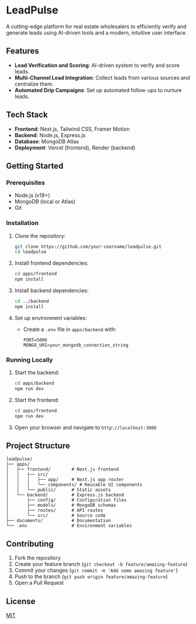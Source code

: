 # LeadPulse

A cutting-edge platform for real estate wholesalers to efficiently verify and generate leads using AI-driven tools and a modern, intuitive user interface.

## Features

- **Lead Verification and Scoring**: AI-driven system to verify and score leads.
- **Multi-Channel Lead Integration**: Collect leads from various sources and centralize them.
- **Automated Drip Campaigns**: Set up automated follow-ups to nurture leads.

## Tech Stack

- **Frontend**: Next.js, Tailwind CSS, Framer Motion
- **Backend**: Node.js, Express.js
- **Database**: MongoDB Atlas
- **Deployment**: Vercel (frontend), Render (backend)

## Getting Started

### Prerequisites

- Node.js (v18+)
- MongoDB (local or Atlas)
- Git

### Installation

1. Clone the repository:
   ```bash
   git clone https://github.com/your-username/leadpulse.git
   cd leadpulse
   ```

2. Install frontend dependencies:
   ```bash
   cd apps/frontend
   npm install
   ```

3. Install backend dependencies:
   ```bash
   cd ../backend
   npm install
   ```

4. Set up environment variables:
   - Create a `.env` file in `apps/backend` with:
     ```
     PORT=5000
     MONGO_URI=your_mongodb_connection_string
     ```

### Running Locally

1. Start the backend:
   ```bash
   cd apps/backend
   npm run dev
   ```

2. Start the frontend:
   ```bash
   cd apps/frontend
   npm run dev
   ```

3. Open your browser and navigate to `http://localhost:3000`

## Project Structure

```
leadpulse/
├── apps/
│   ├── frontend/        # Next.js frontend
│   │   ├── src/
│   │   │   ├── app/     # Next.js app router
│   │   │   └── components/ # Reusable UI components
│   │   └── public/      # Static assets
│   └── backend/         # Express.js backend
│       ├── config/      # Configuration files
│       ├── models/      # MongoDB schemas
│       ├── routes/      # API routes
│       └── src/         # Source code
├── documents/           # Documentation
└── .env                 # Environment variables
```

## Contributing

1. Fork the repository
2. Create your feature branch (`git checkout -b feature/amazing-feature`)
3. Commit your changes (`git commit -m 'Add some amazing feature'`)
4. Push to the branch (`git push origin feature/amazing-feature`)
5. Open a Pull Request

## License

[MIT](LICENSE) 